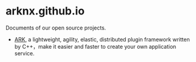 # arknx.github.io
Documents of our open source projects.

- [ARK](https://docs.arknx.com/ARK), a lightweight, agility, elastic, distributed plugin framework written by C++，make it easier and faster to create your own application service.

